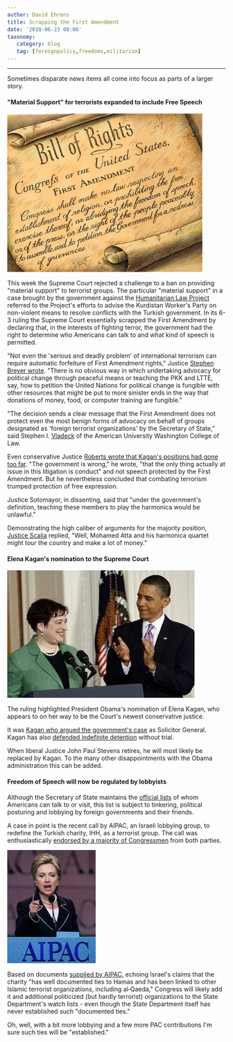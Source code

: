 ```yaml
---
author: David Ehrens
title: Scrapping the First Amendment
date: '2010-06-23 08:00'
taxonomy:
   category: blog
   tag: [foreignpolicy,freedoms,militarism]
---
```

---

Sometimes disparate news items all come into focus as parts of a larger story.

#### "Material Support" for terrorists expanded to include Free Speech

[![The recently scrapped Amendment](firstamendment.jpg "The recently scrapped Amendment")](firstamendment.jpg)

This week the Supreme Court rejected a challenge to a ban on providing "material support" to terrorist groups. The particular "material support" in a case brought by the government against the [Humanitarian Law Project](http://www.supremecourt.gov/opinions/09pdf/08-1498.pdf) referred to the Project's efforts to advise the Kurdistan Worker's Party on non-violent means to resolve conflicts with the Turkish government. In its 6-3 ruling the Supreme Court essentially scrapped the First Amendment by declaring that, in the interests of fighting terror, the government had the right to determine who Americans can talk to and what kind of speech is permitted.

"Not even the 'serious and deadly problem' of international terrorism can require automatic forfeiture of First Amendment rights," Justice [Stephen Breyer wrote](http://www.politico.com/blogs/joshgerstein/0610/Kagan_scores_win_on_terrorsupport_law.html). "There is no obvious way in which undertaking advocacy for political change through peaceful means or teaching the PKK and LTTE, say, how to petition the United Nations for political change is fungible with other resources that might be put to more sinister ends in the way that donations of money, food, or computer training are fungible."

"The decision sends a clear message that the First Amendment does not protect even the most benign forms of advocacy on behalf of groups designated as 'foreign terrorist organizations' by the Secretary of State," said Stephen I. [Vladeck](http://www.nytimes.com/2010/06/22/us/politics/22scotus.html) of the American University Washington College of Law.

Even conservative Justice [Roberts wrote that Kagan's positions had gone too far](http://www.nytimes.com/2010/06/22/us/politics/22scotus.html). "The government is wrong," he wrote, "that the only thing actually at issue in this litigation is conduct" and not speech protected by the First Amendment. But he nevertheless concluded that combating terrorism trumped protection of free expression.

Justice Sotomayor, in dissenting, said that "under the government's definition, teaching these members to play the harmonica would be unlawful."

Demonstrating the high caliber of arguments for the majority position, [Justice Scalia](http://www.npr.org/templates/story/story.php?storyId=124012925) replied, "Well, Mohamed Atta and his harmonica quartet might tour the country and make a lot of money."

#### Elena Kagan's nomination to the Supreme Court

[![Kagan and Obama](kaganobama.jpg "Kagan and Obama")](kaganobama.jpg)

The ruling highlighted President Obama's nomination of Elena Kagan, who appears to on her way to be the Court's newest conservative justice.

It was [Kagan who argued the government's case](http://www.politico.com/blogs/joshgerstein/0610/Kagan_scores_win_on_terrorsupport_law.html) as Solicitor General. Kagan has also [defended indefinite detention](http://articles.latimes.com/2009/feb/11/nation/na-solicitor-general11) without trial.

When liberal Justice John Paul Stevens retires, he will most likely be replaced by Kagan. To the many other disappointments with the Obama administration this can be added.

#### Freedom of Speech will now be regulated by lobbyists

Although the Secretary of State maintains the [official lists](http://www.state.gov/s/ct/list/) of whom Americans can talk to or visit, this list is subject to tinkering, political posturing and lobbying by foreign governments and their friends.

A case in point is the recent call by AIPAC, an Israeli lobbying group, to redefine the Turkish charity, IHH, as a terrorist group. The call was enthusiastically [endorsed by a majority of Congressmen](http://www.jta.org/news/article/2010/06/22/2739711/congressional-post-flotilla-pro-israel-letter-has-majorities#When:09:33:00Z) from both parties.

[![Clinton at AIPAC](clintonaipac.jpg "Clinton at AIPAC")](clintonaipac.jpg)

Based on documents [supplied by AIPAC](http://www.aipac.org/Publications/IHHBackground.pdf), echoing Israel's claims that the charity "has well documented ties to Hamas and has been linked to other Islamic terrorist organizations, including al‐Qaeda," Congress will likely add it and additional politicized (but hardly terrorist) organizations to the State Department's watch lists - even though the State Department itself has never established such "documented ties."

Oh, well, with a bit more lobbying and a few more PAC contributions I'm sure such ties will be "established."
